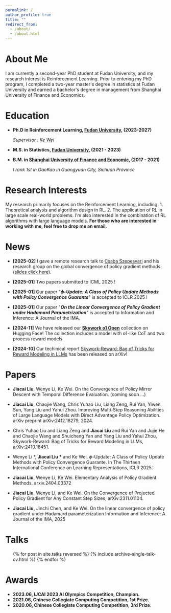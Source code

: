 ```yaml
---
permalink: /
author_profile: true
title: ""
redirect_from: 
  - /about/
  - /about.html
---
```


About Me
======
I am currently a second-year PhD student at Fudan University, and my research interest is Reinforcement Learning. Prior to entering my PhD program, I completed a two-year master's degree in statistics at Fudan University and earned a bachelor's degree in management from Shanghai University of Finance and Economics.



Education
======

* **Ph.D in Reinforcement Learning, [Fudan University](https://www.fudan.edu.cn/), (2023-2027)**

  *Supervisor : [Ke Wei](https://makwei.github.io/)*

* **M.S. in Statistics, [Fudan University](https://www.fudan.edu.cn/), (2021 - 2023)**

* **B.M. in [Shanghai University of Finance and Economic](https://www.sufe.edu.cn/), (2017 - 2021)**

  *I rank 1st in GaoKao in Guangyuan City, Sichuan Province*
  
  

Research Interests
======

My research  primarily focuses on the Reinforcement Learning, including: 1. Theoretical analysis and algorithm design in RL.  2. The application of RL in large scale real-world problems. I'm also interested in the combination of RL algorithms with large language models. **For those who are interested in working with me, feel free to drop me an email.**



News
======

- **[2025-02]** I gave a remote research talk to [Csaba Szepesvari](https://sites.ualberta.ca/~szepesva/) and his research group on the global convergence of policy gradient methods. ([slides click here](https://drive.google.com/file/d/1ZM8YQGPM4Gx3s4_M_AjYUEVppuo0m25_/view)).

- **[2025-01]** Two papers submitted to ICML 2025 !

- **[2025-01]** Our paper "***$\phi$-Update: A Class of Policy Update Methods with Policy Convergence Guarante***" is accepted to ICLR 2025 !

- **[2025-01]** Our paper "***On the Linear Convergence of Policy Gradient under Hadamard Parametrization***" is accepted to Information and Inference: A Journal of the IMA.

- **[2024-11]** We have released our [**Skywork o1 Open**](https://huggingface.co/collections/Skywork/skywork-o1-open-67453df58e12f6c3934738d0) collection on Hugging Face! The collection includes a model with o1-like CoT and two process reward models.

- **[2024-10]** Our techinical report [Skywork-Reward: Bag of Tricks for Reward Modeling in LLMs](https://arxiv.org/abs/2410.18451) has been released on arXiv!

  

Papers
======

- **Jiacai Liu**, Wenye Li, Ke Wei. On the Convergence of Policy Mirror Descent with Temporal Difference Evaluation. (coming soon ...)

- **Jiacai Liu**, Chaojie Wang, Chris Yuhao Liu, Liang Zeng, Rui Yan, Yiwen Sun, Yang Liu and Yahui Zhou. Improving Multi-Step Reasoning Abilities of Large Language Models with Direct Advantage Policy Optimization. arXiv preprint arXiv:2412.18279, 2024. 

- Chris Yuhao Liu and  Liang Zeng and **Jiacai Liu** and  Rui Yan and  Jujie He and  Chaojie Wang and  Shuicheng Yan and Yang Liu and  Yahui Zhou, Skywork-Reward: Bag of Tricks for Reward Modeling in LLMs, arXiv:2410.18451.

- Wenye Li \*, **Jiacai Liu \*** and Ke Wei. $\phi$-Update: A Class of Policy Update Methods with Policy Convergence Guarante. In The Thirteen International Conference on Learning Representations, ICLR 2025.'

- **Jiacai Liu**, Wenye Li, Ke Wei. Elementary Analysis of Policy Gradient Methods.  arxiv.2404.03372

- **Jiacai Liu**, Wenye Li, and Ke Wei. On the Convergence of Projected Policy Gradient for Any Constant Step Sizes, arXiv:2311.01104.

- **Jiacai Liu,** Jinchi Chen, and Ke Wei. On the linear convergence of policy gradient under Hadamard parameterization Information and Inference: A Journal of the IMA, 2025

  

Talks
======

  <ul>{% for post in site.talks reversed %}
    {% include archive-single-talk-cv.html  %}
  {% endfor %}</ul>


Awards
======

- **2023.06, IJCAI 2023 AI Olympics Competition, Champion.**
- **2021.06, Chinese Collegiate Computing Competition, 1st Prize.**
- **2020.06, Chinese Collegiate Computing Competition, 3rd Prize.**

